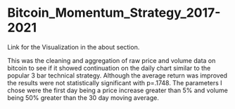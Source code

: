 # Bitcoin_Momentum_Strategy_2017-2021
Link for the Visualization in the about section.

This was the cleaning and aggregation of raw price and volume data on bitcoin to see if it showed continuation on the daily chart similar to the popular 3 bar technical strategy.
Although the average return was improved the results were not statistically significant with p=.1748. 
The parameters I chose were the first day being a price increase greater than 5% and volume being 50% greater than the 30 day moving average.
